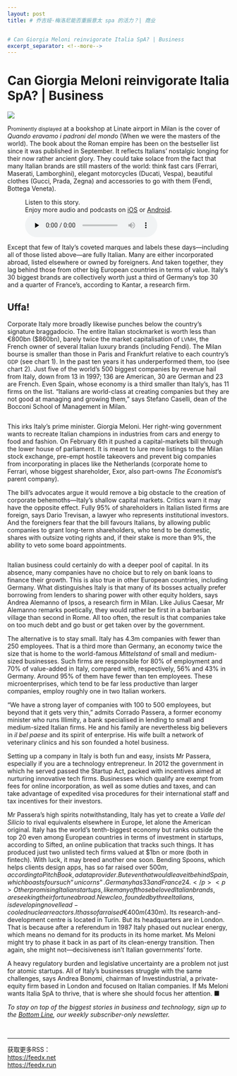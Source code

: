 ```yaml
---
layout: post
title: # 乔吉娅·梅洛尼能否重振意太 spa 的活力？| 商业


# Can Giorgia Meloni reinvigorate Italia SpA? | Business
excerpt_separator: <!--more-->
---
```



<!--more-->

# Can Giorgia Meloni reinvigorate Italia SpA? | Business

<img src="https://images.weserv.nl/?url=www.economist.com/img/b/1280/720/90/media-assets/image/20240210_WBP502.jpg" /><div></div><p><span>P</span><small>rominently displayed</small> at a bookshop at Linate airport in Milan is the cover of <i>Quando eravamo i padroni del mond</i>o (When we were the masters of the world). The book about the Roman empire has been on the bestseller list since it was published in September. It reflects Italians’ nostalgic longing for their now rather ancient glory. They could take solace from the fact that many Italian brands are still masters of the world: think fast cars (Ferrari, Maserati, Lamborghini), elegant motorcycles (Ducati, Vespa), beautiful clothes (Gucci, Prada, Zegna) and accessories to go with them (Fendi, Bottega Veneta). </p><div><figure><div><figcaption>Listen to this story.</figcaption> <span>Enjoy more audio and podcasts on<!-- --> <a href="https://www.economist.comhttps://economist-app.onelink.me/d2eC/bed1b25" id="audio-ios-cta" rel="noreferrer" target="_blank">iOS</a> <!-- -->or<!-- --> <a href="https://www.economist.comhttps://economist-app.onelink.me/d2eC/7f3c199" id="audio-android-cta" rel="noreferrer" target="_blank">Android</a>.</span></div><audio controls="" id="audio-player" preload="none" src="https://www.economist.com/media-assets/audio/061%20Business%20-%20Business%20in%20Italy-093d59b9b2a589d096b0db4e5c65cf7f.mp3" title="Can Giorgia Meloni reinvigorate Italia SpA?"><p>Your browser does not support the &lt;audio&gt; element.</p></audio><div><div></div></div></figure></div><p>Except that few of Italy’s coveted marques and labels these days—including all of those listed above—are fully Italian. Many are either incorporated abroad, listed elsewhere or owned by foreigners. And taken together, they lag behind those from other big European countries in terms of value. Italy’s 30 biggest brands are collectively worth just a third of Germany’s top 30 and a quarter of France’s, according to Kantar, a research firm. </p><h2>Uffa!</h2><p>Corporate Italy more broadly likewise punches below the country’s signature braggadocio. The entire Italian stockmarket is worth less than €800bn ($860bn), barely twice the market capitalisation of <small>LVMH</small>, the French owner of several Italian luxury brands (including Fendi). The Milan bourse is smaller than those in Paris and Frankfurt relative to each country’s <small>GDP</small> (see chart 1). In the past ten years it has underperformed them, too (see chart 2). Just five of the world’s 500 biggest companies by revenue hail from Italy, down from 13 in 1997; 136 are American, 30 are German and 23 are French. Even Spain, whose economy is a third smaller than Italy’s, has 11 firms on the list. “Italians are world-class at creating companies but they are not good at managing and growing them,” says Stefano Caselli, dean of the Bocconi School of Management in Milan. </p><div><div><div id="econ-1"></div></div></div><div><figure><span><img alt="" src="https://www.economist.com/img/b/608/739/90/media-assets/image/20240210_WBC305.png" /></span></figure><p>This irks Italy’s prime minister. Giorgia Meloni. Her right-wing government wants to recreate Italian champions in industries from cars and energy to food and fashion. On February 6th it pushed a capital-markets bill through the lower house of parliament. It is meant to lure more listings to the Milan stock exchange, pre-empt hostile takeovers and prevent big companies from incorporating in places like the Netherlands (corporate home to Ferrari, whose biggest shareholder, Exor, also part-owns <i>The Economist</i>’s parent company). </p><p>The bill’s advocates argue it would remove a big obstacle to the creation of corporate behemoths—Italy’s shallow capital markets. Critics warn it may have the opposite effect. Fully 95% of shareholders in Italian listed firms are foreign, says Dario Trevisan, a lawyer who represents institutional investors. And the foreigners fear that the bill favours Italians, by allowing public companies to grant long-term shareholders, who tend to be domestic, shares with outsize voting rights and, if their stake is more than 9%, the ability to veto some board appointments. </p></div><div><figure><span><img alt="" src="https://www.economist.com/img/b/608/1175/90/media-assets/image/20240210_WBC318.png" /></span></figure><p>Italian business could certainly do with a deeper pool of capital. In its absence, many companies have no choice but to rely on bank loans to finance their growth. This is also true in other European countries, including Germany. What distinguishes Italy is that many of its bosses actually prefer borrowing from lenders to sharing power with other equity holders, says Andrea Alemanno of Ipsos, a research firm in Milan. Like Julius Caesar, Mr Alemanno remarks poetically, they would rather be first in a barbarian village than second in Rome. All too often, the result is that companies take on too much debt and go bust or get taken over by the government. </p><p>The alternative is to stay small. Italy has 4.3m companies with fewer than 250 employees. That is a third more than Germany, an economy twice the size that is home to the world-famous <i>Mittelstand</i> of small and medium-sized businesses. Such firms are responsible for 80% of employment and 70% of value-added in Italy, compared with, respectively, 56% and 43% in Germany. Around 95% of them have fewer than ten employees. These microenterprises, which tend to be far less productive than larger companies, employ roughly one in two Italian workers.</p><p>“We have a strong layer of companies with 100 to 500 employees, but beyond that it gets very thin,” admits Corrado Passera, a former economy minister who runs Illimity, a bank specialised in lending to small and medium-sized Italian firms. He and his family are nevertheless big believers in <i>il bel paese</i> and its spirit of enterprise. His wife built a network of veterinary clinics and his son founded a hotel business. </p><p>Setting up a company in Italy is both fun and easy, insists Mr Passera, especially if you are a technology entrepreneur. In 2012 the government in which he served passed the Startup Act, packed with incentives aimed at nurturing innovative tech firms. Businesses which qualify are exempt from fees for online incorporation, as well as some duties and taxes, and can take advantage of expedited visa procedures for their international staff and tax incentives for their investors.</p></div><div><div><div id="econ-2"></div></div></div><p>Mr Passera’s high spirits notwithstanding, Italy has yet to create a <i>Valle del Silicio</i> to rival equivalents elsewhere in Europe, let alone the American original<i>.</i> Italy has the world’s tenth-biggest economy but ranks outside the top 20 even among European countries in terms of investment in startups, according to Sifted, an online publication that tracks such things. It has produced just two unlisted tech firms valued at $1bn or more (both in fintech). With luck, it may breed another one soon. Bending Spoons, which helps clients design apps, has so far raised over $500m, according to PitchBook, a data provider. But even that would leave it behind Spain, which boasts four such “unicorns”. Germany has 33 and France 24. </p><p>Other promising Italian startups, like many of those beloved Italian brands, are seeking their fortune abroad. Newcleo, founded by three Italians, is developing novel lead-cooled nuclear reactors. It has so far raised €400m ($430m). Its research-and-development centre is located in Turin. But its headquarters are in London. That is because after a referendum in 1987 Italy phased out nuclear energy, which means no demand for its products in its home market. Ms Meloni might try to phase it back in as part of its clean-energy transition. Then again, she might not—decisiveness isn’t Italian governments’ forte.</p><p>A heavy regulatory burden and legislative uncertainty are a problem not just for atomic startups. All of Italy’s businesses struggle with the same challenges, says Andrea Bonomi, chairman of Investindustrial, a private-equity firm based in London and focused on Italian companies. If Ms Meloni wants Italia SpA to thrive, that is where she should focus her attention. <span>■</span></p><p><i>To stay on top of the biggest stories in business and technology, sign up to the <a href="https://www.economist.com/newsletters/the-bottom-line">Bottom Line</a>, our weekly subscriber-only newsletter.</i></p><br /><hr /><div>获取更多RSS：<br /><a href="https://feedx.net" style="color: orange;" target="_blank">https://feedx.net</a> <br /><a href="https://feedx.run" style="color: orange;" target="_blank">https://feedx.run</a><br /></div>
